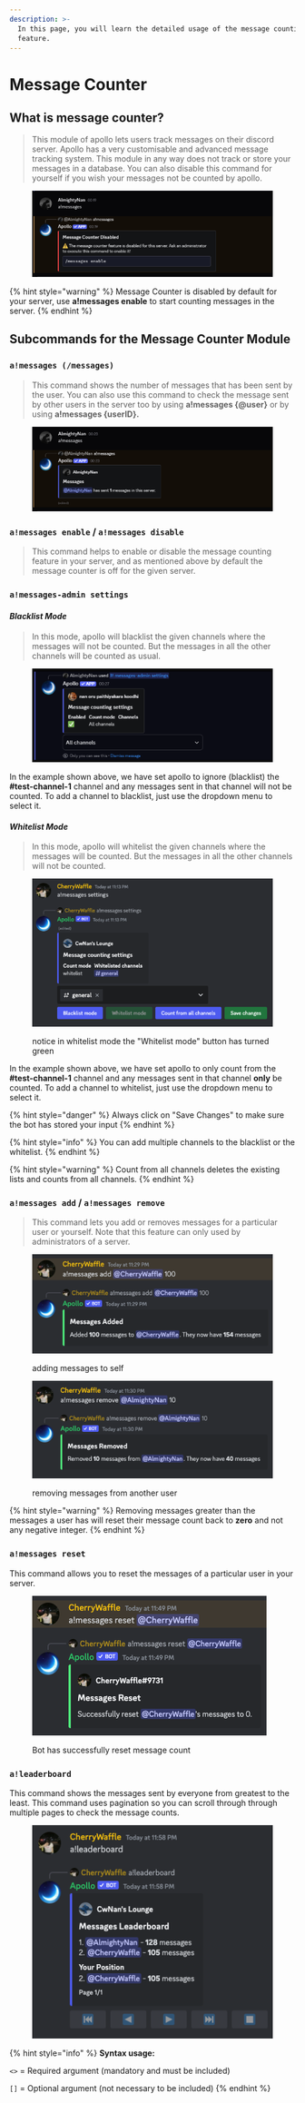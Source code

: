 ```yaml
---
description: >-
  In this page, you will learn the detailed usage of the message counting
  feature.
---
```


# Message Counter

## What is message counter?

> This module of apollo lets users track messages on their discord server. Apollo has a very customisable and advanced message tracking system. This module in any way does not track or store your messages in a database. You can also disable this command for yourself if you wish your messages not be counted by apollo.&#x20;

<figure><img src="../.gitbook/assets/imaaaaaaaaaaaaaaaae.png" alt=""><figcaption></figcaption></figure>

{% hint style="warning" %}
Message Counter is disabled by default for your server, use **a!messages enable** to start counting messages in the server.
{% endhint %}

## Subcommands for the Message Counter Module

### `a!messages (/messages)`

> This command shows the number of messages that has been sent by the user. You can also use this command to check the message sent by other users in the server too by using **a!messages {@user}** or by using **a!messages {userID}.**&#x20;

<figure><img src="../.gitbook/assets/imaaaaaaaaaaaaaaaae (1).png" alt=""><figcaption></figcaption></figure>

### `a!messages enable` / `a!messages disable`

> This command helps to enable or disable the message counting feature in your server, and as mentioned above by default the message counter is off for the given server.

### `a!messages-admin settings`

#### _Blacklist Mode_

> In this mode, apollo will blacklist the given channels where the messages will not be counted. But the messages in all the other channels will be counted as usual.

<figure><img src="../.gitbook/assets/imaaaaaaaaaaaaaaaae (2).png" alt=""><figcaption></figcaption></figure>

In the example shown above, we have set apollo to ignore (blacklist) the **#test-channel-1** channel and any messages sent in that channel will not be counted. To add a channel to blacklist, just use the dropdown menu to select it.

#### _Whitelist Mode_

> In this mode, apollo will whitelist the given channels where the messages will be counted. But the messages in all the other channels will not be counted.

<figure><img src="../.gitbook/assets/Screenshot 2023-05-14 at 11.15.46 PM.png" alt=""><figcaption><p>notice in whitelist mode the "Whitelist mode" button has turned green</p></figcaption></figure>

In the example shown above, we have set apollo to only count from the **#test-channel-1** channel and any messages sent in that channel **only** be counted. To add a channel to whitelist, just use the dropdown menu to select it.

{% hint style="danger" %}
Always click on "Save Changes" to make sure the bot has stored your input
{% endhint %}

{% hint style="info" %}
You can add multiple channels to the blacklist or the whitelist.
{% endhint %}

{% hint style="warning" %}
Count from all channels deletes the existing lists and counts from all channels.
{% endhint %}

### `a!messages add` / `a!messages remove`

> This command lets you add or removes messages for a particular user or yourself. Note that this feature can only used by administrators of a server.&#x20;

<div><figure><img src="../.gitbook/assets/Screenshot 2023-05-14 at 11.30.34 PM.png" alt=""><figcaption><p>adding messages to self</p></figcaption></figure> <figure><img src="../.gitbook/assets/Screenshot 2023-05-14 at 11.31.03 PM.png" alt=""><figcaption><p>removing messages from another user</p></figcaption></figure></div>

{% hint style="warning" %}
Removing messages greater than the messages a user has will reset their message count back to **zero** and not any negative integer.
{% endhint %}

### `a!messages reset`

This command allows you to reset the messages of a particular user in your server.

<figure><img src="../.gitbook/assets/Screenshot 2023-05-14 at 11.49.44 PM.png" alt=""><figcaption><p>Bot has successfully reset message count</p></figcaption></figure>

### `a!leaderboard`

This command shows the messages sent by everyone from greatest to the least. This command uses pagination so you can scroll through through multiple pages to check the message counts.

<figure><img src="../.gitbook/assets/Screenshot 2023-05-14 at 11.58.16 PM.png" alt=""><figcaption></figcaption></figure>

{% hint style="info" %}
**Syntax usage:**

`<>` = Required argument (mandatory and must be included)

`[]` = Optional argument (not necessary to be included)
{% endhint %}
